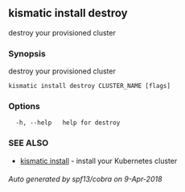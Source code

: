## kismatic install destroy

destroy your provisioned cluster

### Synopsis

destroy your provisioned cluster

```
kismatic install destroy CLUSTER_NAME [flags]
```

### Options

```
  -h, --help   help for destroy
```

### SEE ALSO

* [kismatic install](kismatic_install.md)	 - install your Kubernetes cluster

###### Auto generated by spf13/cobra on 9-Apr-2018
